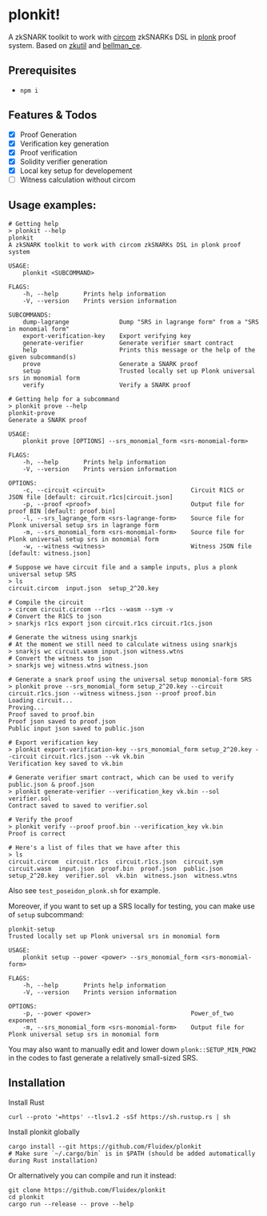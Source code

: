 # plonkit!

A zkSNARK toolkit to work with [circom](https://github.com/iden3/circom) zkSNARKs DSL in [plonk](https://eprint.iacr.org/2019/953) proof system. Based on [zkutil](https://github.com/poma/zkutil) and [bellman_ce](https://github.com/matter-labs/bellman).

## Prerequisites
+ `npm i`

## Features & Todos

 + [x] Proof Generation
 + [x] Verification key generation
 + [x] Proof verification
 + [x] Solidity verifier generation
 + [x] Local key setup for developement
 + [ ] Witness calculation without circom

## Usage examples:

```shell script
# Getting help
> plonkit --help
plonkit 
A zkSNARK toolkit to work with circom zkSNARKs DSL in plonk proof system

USAGE:
    plonkit <SUBCOMMAND>

FLAGS:
    -h, --help       Prints help information
    -V, --version    Prints version information

SUBCOMMANDS:
    dump-lagrange              Dump "SRS in lagrange form" from a "SRS in monomial form"
    export-verification-key    Export verifying key
    generate-verifier          Generate verifier smart contract
    help                       Prints this message or the help of the given subcommand(s)
    prove                      Generate a SNARK proof
    setup                      Trusted locally set up Plonk universal srs in monomial form
    verify                     Verify a SNARK proof

# Getting help for a subcommand
> plonkit prove --help
plonkit-prove 
Generate a SNARK proof

USAGE:
    plonkit prove [OPTIONS] --srs_monomial_form <srs-monomial-form>

FLAGS:
    -h, --help       Prints help information
    -V, --version    Prints version information

OPTIONS:
    -c, --circuit <circuit>                        Circuit R1CS or JSON file [default: circuit.r1cs|circuit.json]
    -p, --proof <proof>                            Output file for proof BIN [default: proof.bin]
    -l, --srs_lagrange_form <srs-lagrange-form>    Source file for Plonk universal setup srs in lagrange form
    -m, --srs_monomial_form <srs-monomial-form>    Source file for Plonk universal setup srs in monomial form
    -w, --witness <witness>                        Witness JSON file [default: witness.json]

# Suppose we have circuit file and a sample inputs, plus a plonk universal setup SRS
> ls
circuit.circom  input.json  setup_2^20.key

# Compile the circuit
> circom circuit.circom --r1cs --wasm --sym -v
# Convert the R1CS to json
> snarkjs r1cs export json circuit.r1cs circuit.r1cs.json

# Generate the witness using snarkjs
# At the moment we still need to calculate witness using snarkjs
> snarkjs wc circuit.wasm input.json witness.wtns
# Convert the witness to json
> snarkjs wej witness.wtns witness.json

# Generate a snark proof using the universal setup monomial-form SRS
> plonkit prove --srs_monomial_form setup_2^20.key --circuit circuit.r1cs.json --witness witness.json --proof proof.bin
Loading circuit...
Proving...
Proof saved to proof.bin
Proof json saved to proof.json
Public input json saved to public.json

# Export verification key
> plonkit export-verification-key --srs_monomial_form setup_2^20.key --circuit circuit.r1cs.json --vk vk.bin
Verification key saved to vk.bin

# Generate verifier smart contract, which can be used to verify public.json & proof.json
> plonkit generate-verifier --verification_key vk.bin --sol verifier.sol
Contract saved to saved to verifier.sol

# Verify the proof
> plonkit verify --proof proof.bin --verification_key vk.bin
Proof is correct

# Here's a list of files that we have after this
> ls
circuit.circom  circuit.r1cs  circuit.r1cs.json  circuit.sym  circuit.wasm  input.json  proof.bin  proof.json  public.json  setup_2^20.key  verifier.sol  vk.bin  witness.json  witness.wtns
```

Also see `test_poseidon_plonk.sh` for example.

Moreover, if you want to set up a SRS locally for testing, you can make use of `setup` subcommand:

```
plonkit-setup 
Trusted locally set up Plonk universal srs in monomial form

USAGE:
    plonkit setup --power <power> --srs_monomial_form <srs-monomial-form>

FLAGS:
    -h, --help       Prints help information
    -V, --version    Prints version information

OPTIONS:
    -p, --power <power>                            Power_of_two exponent
    -m, --srs_monomial_form <srs-monomial-form>    Output file for Plonk universal setup srs in monomial form
```

You may also want to manually edit and lower down `plonk::SETUP_MIN_POW2` in the codes to fast generate a relatively small-sized SRS.

## Installation

Install Rust

```shell script
curl --proto '=https' --tlsv1.2 -sSf https://sh.rustup.rs | sh
```

Install plonkit globally

```shell script
cargo install --git https://github.com/Fluidex/plonkit
# Make sure `~/.cargo/bin` is in $PATH (should be added automatically during Rust installation)
```

Or alternatively you can compile and run it instead:

```shell script
git clone https://github.com/Fluidex/plonkit
cd plonkit
cargo run --release -- prove --help
```
